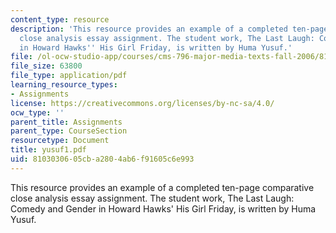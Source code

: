 ```yaml
---
content_type: resource
description: 'This resource provides an example of a completed ten-page comparative
  close analysis essay assignment. The student work, The Last Laugh: Comedy and Gender
  in Howard Hawks'' His Girl Friday, is written by Huma Yusuf.'
file: /ol-ocw-studio-app/courses/cms-796-major-media-texts-fall-2006/8103030605cba2804ab6f91605c6e993_yusuf1.pdf
file_size: 63800
file_type: application/pdf
learning_resource_types:
- Assignments
license: https://creativecommons.org/licenses/by-nc-sa/4.0/
ocw_type: ''
parent_title: Assignments
parent_type: CourseSection
resourcetype: Document
title: yusuf1.pdf
uid: 81030306-05cb-a280-4ab6-f91605c6e993
---
```

This resource provides an example of a completed ten-page comparative close analysis essay assignment. The student work, The Last Laugh: Comedy and Gender in Howard Hawks' His Girl Friday, is written by Huma Yusuf.
